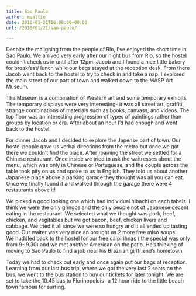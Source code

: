 ```yaml
---
title: Sao Paulo
author: mvaltie
date: 2010-01-21T16:08:00+00:00
url: /2010/01/21/sao-paulo/

---
```

Despite the maligning from the people of Rio, I&#8217;ve enjoyed the short time in Sao Paulo. We arrived very early after our night bus from Rio, so the hostel couldn&#8217;t check us in until after 12pm. Jacob and I found a nice little bakery for breakfast/ lunch while our bags stayed at the reception desk. From there Jacob went back to the hostel to try to check in and take a nap. I explored the main street of our part of town and walked down to the MASP Art Museum.

The Museum is a combination of Western art and some temporary exhibits. The temporary displays were very interesting- it was all street art, graffiti, strange combinations of materials such as books, canvass, and videos. The top floor was an interesting progression of types of paintings rather than groups by location or era. After about an hour I&#8217;d had enough and went back to the hostel.

For dinner Jacob and I decided to explore the Japense part of town. Our hostel people gave us verbal directions from the metro but once we got there we couldn&#8217;t find the place. After roaming the street we settled for a Chinese restaurant. Once inside we tried to ask the waitresses about the menu, which was only in Chinese or Portuguese, and the couple across the table took pity on us and spoke to us in English. They told us about another Japanese place above a parking garage they thought was all you can eat. Once we finally found it and walked through the garage there were 4 restaurants above it!

We picked a good looking one which had individual hibachi on each tabels. I think we were the only gringos and the only people not of Japanese decent eating in the restaurant. We selected what we thought was pork, beef, chicken, and vegitables but we got bacon, beef, chicken livers and cabbage. We tried it all since we were so hungry and it all ended up tasting good. Our waiter was very nice an brought us 2 more free miso soups.  
We huddled back to the hostel for our free caipirihnas ( the special was only from 9- 9.30) and we met another American on the patio. He&#8217;s thinking of moving to Sao Paulo to find a job near his Brazilian girlfriend&#8217;s hometown

Today we had to check out early and once again put our bags at reception. Learning from our last bus trip, where we got the very last 2 seats on the bus, we went to the bus station to buy our tickets for later tonight. We are set to take the 10.45 bus to Florinopolois- a 12 hour ride to the little beach town famous for surfing.